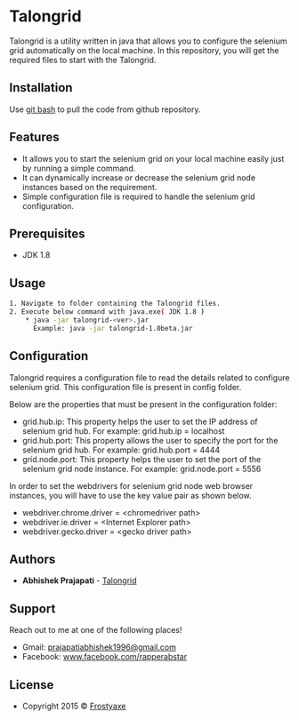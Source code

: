 # Talongrid
Talongrid is a utility written in java that allows you to configure the selenium grid automatically on the local machine. In this repository, you will get the required files to start with the Talongrid.

## Installation

Use [git bash](https://gitforwindows.org/) to pull the code from github repository.

## Features
* It allows you to start the selenium grid on your local machine easily just by running a simple command.
* It can dynamically increase or decrease the selenium grid node instances based on the requirement.
* Simple configuration file is required to handle the selenium grid configuration.

## Prerequisites
* JDK 1.8


## Usage

```bash
1. Navigate to folder containing the Talongrid files.
2. Execute below command with java.exe( JDK 1.8 )
    * java -jar talongrid-<ver>.jar
      Example: java -jar talongrid-1.0beta.jar
```

## Configuration 
Talongrid requires a configuration file to read the details related to configure selenium grid. This configuration file is present in config folder. 

Below are the properties that must be present in the configuration folder:
* grid.hub.ip: This property helps the
user to set the IP address of selenium grid hub.
   For example: grid.hub.ip = localhost
* grid.hub.port: This property allows the user to specify the port for the selenium grid hub.
   For example: grid.hub.port = 4444
* grid.node.port: This property helps the user to set the port of the selenium grid node instance.
   For example: grid.node.port = 5556
   
   
In order to set the webdrivers for selenium grid node web browser instances, you will have to use the key value pair as shown below.
* webdriver.chrome.driver = \<chromedriver path>
* webdriver.ie.driver = \<Internet Explorer path>
* webdriver.gecko.driver = \<gecko driver path>

## Authors

* **Abhishek Prajapati** - [Talongrid](https://github.com/frostyaxe/Talongrid/tree/release/talongrid_1.0Beta)

## Support
Reach out to me at one of the following places!

* Gmail: prajapatiabhishek1996@gmail.com
* Facebook: www.facebook.com/rapperabstar

## License
* Copyright 2015 © [Frostyaxe](https://github.com/frostyaxe)

